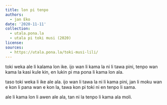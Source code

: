 ```yaml
---
title: lon pi tenpo
authors:
  - jan Eko
date: '2020-11-11'
collection:
  - utala.pona.la
  - utala pi toki musi (2020)
license:
sources:
  - https://utala.pona.la/toki-musi-lili/
---
```


toki weka ale li kalama lon ike.
ijo wan li kama la ni li tawa pini,
tenpo wan kama la kasi kule kin,
en lukin pi ma pona li kama lon ala.

taso toki weka li ike ale ala.
ijo wan li tawa la ni li kama pini,
jan li moku wan e kon li pana wan e kon la,
tawa kon pi toki ni en tenpo li sama.

ale li kama lon li awen ale ala,
tan ni la tenpo li kama ala moli.
